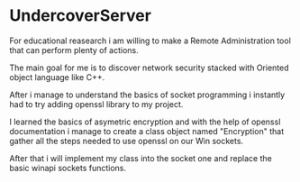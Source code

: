 # UndercoverServer

For educational reasearch i am willing to make a Remote Administration tool that can perform plenty of actions.

The main goal for me is to discover network security stacked with Oriented object language like C++.

After i manage to understand the basics of socket programming i instantly had to try adding openssl library to my project.

I learned the basics of asymetric encryption and with the help of openssl documentation i manage to create a class object named "Encryption" that gather all the steps needed to use openssl on our Win sockets.

After that i will implement my class into the socket one and replace the basic winapi sockets functions.
